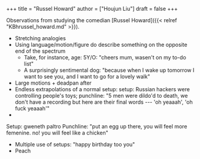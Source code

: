 +++
title = "Russel Howard"
author = ["Houjun Liu"]
draft = false
+++

Observations from studying the comedian [Russel Howard]({{< relref "KBhrussel_howard.md" >}}).

-   Stretching analogies
-   Using language/motion/figure do describe something on the opposite end of the spectrum
    -   Take, for instance, age: 5Y/O: "cheers mum, wasen't on my to-do list"
    -   A surprisingly sentimental dog: "because when I wake up tomorrow I want to see you, and I want to go for a lovely walk"
-   Large motions + deadpan after
-   Endless extrapolations of a normal setup: setup: Russian hackers were controlling people's toys; punchline: "5 men were dildo'd to death, we don't have a recording but here are their final words --- 'oh yeaaah', 'oh fuck yeaaah'"
-

Setup: gweneth paltro
Punchline: "put an egg up there, you will feel more femenine. no! you will feel like a chicken"

-   Multiple use of setups: "happy birthday too you"
-   Peach